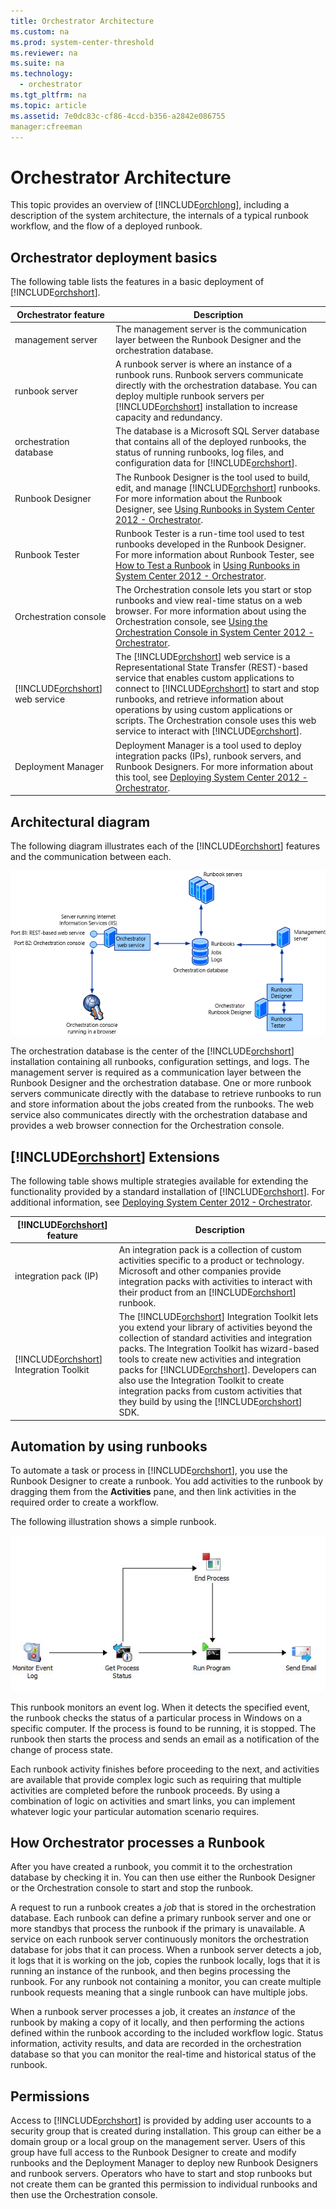 ```yaml
---
title: Orchestrator Architecture
ms.custom: na
ms.prod: system-center-threshold
ms.reviewer: na
ms.suite: na
ms.technology: 
  - orchestrator
ms.tgt_pltfrm: na
ms.topic: article
ms.assetid: 7e0dc83c-cf86-4ccd-b356-a2842e086755
manager:cfreeman
---
```

# Orchestrator Architecture
This topic provides an overview of [!INCLUDE[orchlong](../../orch/deploy/includes/orchlong_md.md)], including a description of the system architecture, the internals of a typical runbook workflow, and the flow of a deployed runbook.  
  
## Orchestrator deployment basics  
The following table lists the features in a basic deployment of [!INCLUDE[orchshort](../../om/manage/includes/orchshort_md.md)].  
  
|Orchestrator feature|Description|  
|------------------------|---------------|  
|management server|The management server is the communication layer between the Runbook Designer and the orchestration database.|  
|runbook server|A runbook server is where an instance of a runbook runs. Runbook servers communicate directly with the orchestration database. You can deploy multiple runbook servers per [!INCLUDE[orchshort](../../om/manage/includes/orchshort_md.md)] installation to increase capacity and redundancy.|  
|orchestration database|The database is a Microsoft SQL Server database that contains all of the deployed runbooks, the status of running runbooks, log files, and configuration data for [!INCLUDE[orchshort](../../om/manage/includes/orchshort_md.md)].|  
|Runbook Designer|The Runbook Designer is the tool used to build, edit, and manage [!INCLUDE[orchshort](../../om/manage/includes/orchshort_md.md)] runbooks. For more information about the Runbook Designer, see [Using Runbooks in System Center 2012 - Orchestrator](../../orch/manage/Using-Runbooks-in-System-Center-2012---Orchestrator.md).|  
|Runbook Tester|Runbook Tester is a run\-time tool used to test runbooks developed in the Runbook Designer. For more information about Runbook Tester, see [How to Test a Runbook](assetId:///057bbb5a-f836-4ae0-b288-093e409c3665) in [Using Runbooks in System Center 2012 - Orchestrator](../../orch/manage/Using-Runbooks-in-System-Center-2012---Orchestrator.md).|  
|Orchestration console|The Orchestration console lets you start or stop runbooks and view real\-time status on a web browser. For more information about using the Orchestration console, see [Using the Orchestration Console in System Center 2012 - Orchestrator](../../orch/manage/Using-the-Orchestration-Console-in-System-Center-2012---Orchestrator.md).|  
|[!INCLUDE[orchshort](../../om/manage/includes/orchshort_md.md)] web service|The [!INCLUDE[orchshort](../../om/manage/includes/orchshort_md.md)] web service is a Representational State Transfer \(REST\)\-based service that enables custom applications to connect to [!INCLUDE[orchshort](../../om/manage/includes/orchshort_md.md)] to start and stop runbooks, and retrieve information about operations by using custom applications or scripts. The Orchestration console uses this web service to interact with [!INCLUDE[orchshort](../../om/manage/includes/orchshort_md.md)].|  
|Deployment Manager|Deployment Manager is a tool used to deploy integration packs \(IPs\), runbook servers, and Runbook Designers. For more information about this tool, see [Deploying System Center 2012 - Orchestrator](../../orch/deploy/Deploying-System-Center-2012---Orchestrator.md).|  
  
## Architectural diagram  
The following diagram illustrates each of the [!INCLUDE[orchshort](../../om/manage/includes/orchshort_md.md)] features and the communication between each.  
  
![System Center 2012 - Orchestrator Architecture](../../orch/getstarted/media/Orch2012_ArchitectureDiagram.gif "Orch2012_ArchitectureDiagram")  
  
The orchestration database is the center of the [!INCLUDE[orchshort](../../om/manage/includes/orchshort_md.md)] installation containing all runbooks, configuration settings, and logs. The management server is required as a communication layer between the Runbook Designer and the orchestration database. One or more runbook servers communicate directly with the database to retrieve runbooks to run and store information about the jobs created from the runbooks. The web service also communicates directly with the orchestration database and provides a web browser connection for the Orchestration console.  
  
## [!INCLUDE[orchshort](../../om/manage/includes/orchshort_md.md)] Extensions  
The following table shows multiple strategies available for extending the functionality provided by a standard installation of [!INCLUDE[orchshort](../../om/manage/includes/orchshort_md.md)]. For additional information, see [Deploying System Center 2012 - Orchestrator](../../orch/deploy/Deploying-System-Center-2012---Orchestrator.md).  
  
|[!INCLUDE[orchshort](../../om/manage/includes/orchshort_md.md)] feature|Description|  
|-----------------------------------------------------------|---------------|  
|integration pack \(IP\)|An integration pack is a collection of custom activities specific to a product or technology. Microsoft and other companies provide integration packs with activities to interact with their product from an [!INCLUDE[orchshort](../../om/manage/includes/orchshort_md.md)] runbook.|  
|[!INCLUDE[orchshort](../../om/manage/includes/orchshort_md.md)] Integration Toolkit|The [!INCLUDE[orchshort](../../om/manage/includes/orchshort_md.md)] Integration Toolkit lets you extend your library of activities beyond the collection of standard activities and integration packs. The Integration Toolkit has wizard\-based tools to create new activities and integration packs for [!INCLUDE[orchshort](../../om/manage/includes/orchshort_md.md)]. Developers can also use the Integration Toolkit to create integration packs from custom activities that they build by using the [!INCLUDE[orchshort](../../om/manage/includes/orchshort_md.md)] SDK.|  
  
## Automation by using runbooks  
To automate a task or process in [!INCLUDE[orchshort](../../om/manage/includes/orchshort_md.md)], you use the Runbook Designer to create a runbook. You add activities to the runbook by dragging them from the **Activities** pane, and then link activities in the required order to create a workflow.  
  
The following illustration shows a simple runbook.  
  
![A runbook that monitors an event log](../../orch/getstarted/media/Orch2012Beta_Overview.jpg "Orch2012Beta_Overview")  
  
This runbook monitors an event log. When it detects the specified event, the runbook checks the status of a particular process in Windows on a specific computer. If the process is found to be running, it is stopped. The runbook then starts the process and sends an email as a notification of the change of process state.  
  
Each runbook activity finishes before proceeding to the next, and activities are available that provide complex logic such as requiring that multiple activities are completed before the runbook proceeds. By using a combination of logic on activities and smart links, you can implement whatever logic your particular automation scenario requires.  
  
## How Orchestrator processes a Runbook  
After you have created a runbook, you commit it to the orchestration database by checking it in. You can then use either the Runbook Designer or the Orchestration console to start and stop the runbook.  
  
A request to run a runbook creates a *job* that is stored in the orchestration database. Each runbook can define a primary runbook server and one or more standbys that process the runbook if the primary is unavailable. A service on each runbook server continuously monitors the orchestration database for jobs that it can process. When a runbook server detects a job, it logs that it is working on the job, copies the runbook locally, logs that it is running an instance of the runbook, and then begins processing the runbook. For any runbook not containing a monitor, you can create multiple runbook requests meaning that a single runbook can have multiple jobs.  
  
When a runbook server processes a job, it creates an *instance* of the runbook by making a copy of it locally, and then performing the actions defined within the runbook according to the included workflow logic. Status information, activity results, and data are recorded in the orchestration database so that you can monitor the real\-time and historical status of the runbook.  
  
## Permissions  
Access to [!INCLUDE[orchshort](../../om/manage/includes/orchshort_md.md)] is provided by adding user accounts to a security group that is created during installation. This group can either be a domain group or a local group on the management server. Users of this group have full access to the Runbook Designer to create and modify runbooks and the Deployment Manager to deploy new Runbook Designers and runbook servers. Operators who have to start and stop runbooks but not create them can be granted this permission to individual runbooks and then use the Orchestration console.  
  

